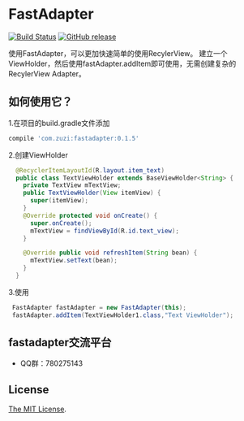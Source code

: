

FastAdapter
==========================
[![Build Status](https://api.travis-ci.org/aizuzi/FastAdapter.svg?branch=master)](https://github.com/aizuzi/FastAdapter)
[![GitHub release](https://img.shields.io/badge/gradle-0.1.5-blue.svg)](https://github.com/aizuzi/FastAdapter/releases) 

使用FastAdapter，可以更加快速简单的使用RecylerView。
建立一个ViewHolder，然后使用fastAdapter.addItem即可使用，无需创建复杂的RecylerView Adapter。

## 如何使用它？
1.在项目的build.gradle文件添加
``` groovy
compile 'com.zuzi:fastadapter:0.1.5'
```

2.创建ViewHolder
``` java
  @RecyclerItemLayoutId(R.layout.item_text)
  public class TextViewHolder extends BaseViewHolder<String> {
    private TextView mTextView;
    public TextViewHolder(View itemView) {
      super(itemView);
    }
    @Override protected void onCreate() {
      super.onCreate();
      mTextView = findViewById(R.id.text_view);
    }

    @Override public void refreshItem(String bean) {
      mTextView.setText(bean);
    }
  }   
```

3.使用
``` java
 FastAdapter fastAdapter = new FastAdapter(this);
 fastAdapter.addItem(TextViewHolder1.class,"Text ViewHolder");
```

## fastadapter交流平台
* QQ群：780275143

## License

[The MIT License](LICENSE).
